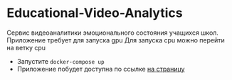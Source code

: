# Educational-Video-Analytics

Сервис видеоаналитики эмоционального состояния учащихся школ.
Приложение требует для запуска gpu
Для запуска cpu можно перейти на ветку cpu

- Запустите `docker-compose up`
- Приложение побудет доступна по ссылке [на страницу](http://localhost:8080)